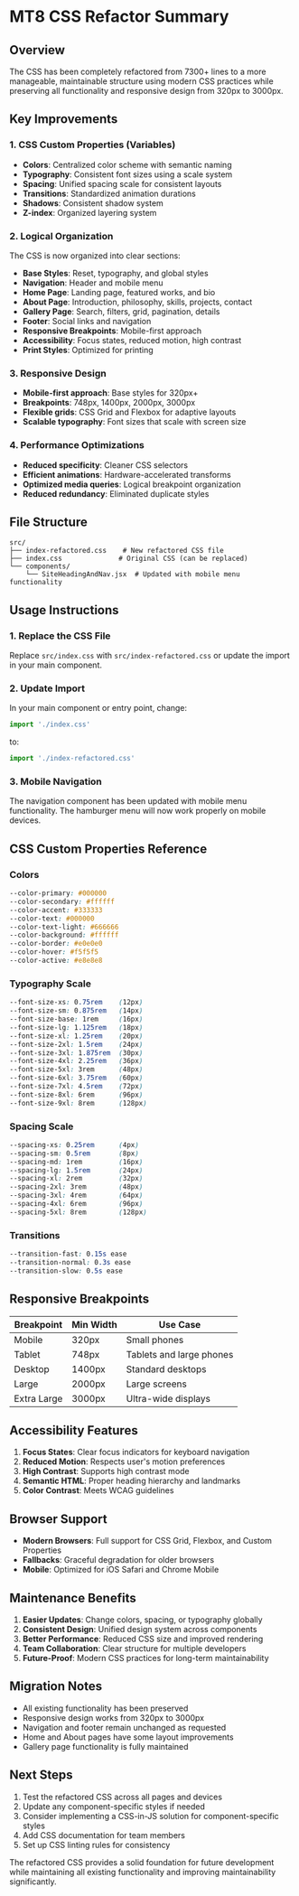 # MT8 CSS Refactor Summary

## Overview
The CSS has been completely refactored from 7300+ lines to a more manageable, maintainable structure using modern CSS practices while preserving all functionality and responsive design from 320px to 3000px.

## Key Improvements

### 1. CSS Custom Properties (Variables)
- **Colors**: Centralized color scheme with semantic naming
- **Typography**: Consistent font sizes using a scale system
- **Spacing**: Unified spacing scale for consistent layouts
- **Transitions**: Standardized animation durations
- **Shadows**: Consistent shadow system
- **Z-index**: Organized layering system

### 2. Logical Organization
The CSS is now organized into clear sections:
- **Base Styles**: Reset, typography, and global styles
- **Navigation**: Header and mobile menu
- **Home Page**: Landing page, featured works, and bio
- **About Page**: Introduction, philosophy, skills, projects, contact
- **Gallery Page**: Search, filters, grid, pagination, details
- **Footer**: Social links and navigation
- **Responsive Breakpoints**: Mobile-first approach
- **Accessibility**: Focus states, reduced motion, high contrast
- **Print Styles**: Optimized for printing

### 3. Responsive Design
- **Mobile-first approach**: Base styles for 320px+
- **Breakpoints**: 748px, 1400px, 2000px, 3000px
- **Flexible grids**: CSS Grid and Flexbox for adaptive layouts
- **Scalable typography**: Font sizes that scale with screen size

### 4. Performance Optimizations
- **Reduced specificity**: Cleaner CSS selectors
- **Efficient animations**: Hardware-accelerated transforms
- **Optimized media queries**: Logical breakpoint organization
- **Reduced redundancy**: Eliminated duplicate styles

## File Structure

```
src/
├── index-refactored.css    # New refactored CSS file
├── index.css              # Original CSS (can be replaced)
└── components/
    └── SiteHeadingAndNav.jsx  # Updated with mobile menu functionality
```

## Usage Instructions

### 1. Replace the CSS File
Replace `src/index.css` with `src/index-refactored.css` or update the import in your main component.

### 2. Update Import
In your main component or entry point, change:
```javascript
import './index.css'
```
to:
```javascript
import './index-refactored.css'
```

### 3. Mobile Navigation
The navigation component has been updated with mobile menu functionality. The hamburger menu will now work properly on mobile devices.

## CSS Custom Properties Reference

### Colors
```css
--color-primary: #000000
--color-secondary: #ffffff
--color-accent: #333333
--color-text: #000000
--color-text-light: #666666
--color-background: #ffffff
--color-border: #e0e0e0
--color-hover: #f5f5f5
--color-active: #e8e8e8
```

### Typography Scale
```css
--font-size-xs: 0.75rem    (12px)
--font-size-sm: 0.875rem   (14px)
--font-size-base: 1rem     (16px)
--font-size-lg: 1.125rem   (18px)
--font-size-xl: 1.25rem    (20px)
--font-size-2xl: 1.5rem    (24px)
--font-size-3xl: 1.875rem  (30px)
--font-size-4xl: 2.25rem   (36px)
--font-size-5xl: 3rem      (48px)
--font-size-6xl: 3.75rem   (60px)
--font-size-7xl: 4.5rem    (72px)
--font-size-8xl: 6rem      (96px)
--font-size-9xl: 8rem      (128px)
```

### Spacing Scale
```css
--spacing-xs: 0.25rem      (4px)
--spacing-sm: 0.5rem       (8px)
--spacing-md: 1rem         (16px)
--spacing-lg: 1.5rem       (24px)
--spacing-xl: 2rem         (32px)
--spacing-2xl: 3rem        (48px)
--spacing-3xl: 4rem        (64px)
--spacing-4xl: 6rem        (96px)
--spacing-5xl: 8rem        (128px)
```

### Transitions
```css
--transition-fast: 0.15s ease
--transition-normal: 0.3s ease
--transition-slow: 0.5s ease
```

## Responsive Breakpoints

| Breakpoint | Min Width | Use Case |
|------------|-----------|----------|
| Mobile     | 320px     | Small phones |
| Tablet     | 748px     | Tablets and large phones |
| Desktop    | 1400px    | Standard desktops |
| Large      | 2000px    | Large screens |
| Extra Large| 3000px    | Ultra-wide displays |

## Accessibility Features

1. **Focus States**: Clear focus indicators for keyboard navigation
2. **Reduced Motion**: Respects user's motion preferences
3. **High Contrast**: Supports high contrast mode
4. **Semantic HTML**: Proper heading hierarchy and landmarks
5. **Color Contrast**: Meets WCAG guidelines

## Browser Support

- **Modern Browsers**: Full support for CSS Grid, Flexbox, and Custom Properties
- **Fallbacks**: Graceful degradation for older browsers
- **Mobile**: Optimized for iOS Safari and Chrome Mobile

## Maintenance Benefits

1. **Easier Updates**: Change colors, spacing, or typography globally
2. **Consistent Design**: Unified design system across components
3. **Better Performance**: Reduced CSS size and improved rendering
4. **Team Collaboration**: Clear structure for multiple developers
5. **Future-Proof**: Modern CSS practices for long-term maintainability

## Migration Notes

- All existing functionality has been preserved
- Responsive design works from 320px to 3000px
- Navigation and footer remain unchanged as requested
- Home and About pages have some layout improvements
- Gallery page functionality is fully maintained

## Next Steps

1. Test the refactored CSS across all pages and devices
2. Update any component-specific styles if needed
3. Consider implementing a CSS-in-JS solution for component-specific styles
4. Add CSS documentation for team members
5. Set up CSS linting rules for consistency

The refactored CSS provides a solid foundation for future development while maintaining all existing functionality and improving maintainability significantly. 